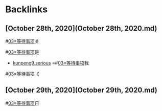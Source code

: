 
# Backlinks
## [October 28th, 2020](October 28th, 2020.md)

#[03=等待事项](03=等待事项.md)关


#[03=等待事项](03=等待事项.md)是

- [kunpeng9.serious](kunpeng9.serious.md) =#[03=等待事项](03=等待事项.md)我


#[03=等待事项](03=等待事项.md)【

## [October 29th, 2020](October 29th, 2020.md)

#[03=等待事项](03=等待事项.md)日


